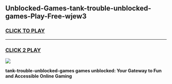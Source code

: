 
## Unblocked-Games-tank-trouble-unblocked-games-Play-Free-wjew3
<h3>
<a href="https://premium76.site?title=tank-trouble-unblocked-games&ref=18A">CLICK TO PLAY</a></h3>
<hr>

<h3>
<a href="https://premium76.site?title=tank-trouble-unblocked-games&ref=18A">CLICK 2 PLAY</a>
  
</h3>

<a href="https://premium76.site?title=tank-trouble-unblocked-games&ref=18A"><img src="https://clearcache.store/games.png"></a>


**tank-trouble-unblocked-games games unblocked: Your Gateway to Fun and Accessible Online Gaming**
